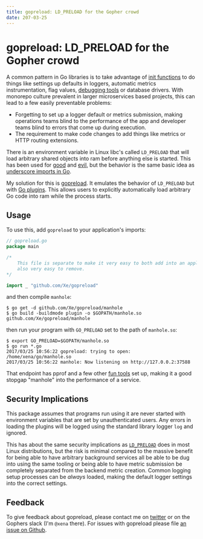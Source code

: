 ```yaml
---
title: gopreload: LD_PRELOAD for the Gopher crowd
date: 207-03-25
---
```


gopreload: LD_PRELOAD for the Gopher crowd
==========================================

A common pattern in Go libraries is to take advantage of [init functions][initf]
to do things like settings up defaults in loggers, automatic metrics instrumentation,
flag values, [debugging tools][manhole] or database drivers. With monorepo culture
prevalent in larger microservices based projects, this can lead to a few easily
preventable problems:

- Forgetting to set up a logger default or metrics submission, making operations
  teams blind to the performance of the app and developer teams blind to errors
  that come up during execution.
- The requirement to make code changes to add things like metrics or HTTP routing
  extensions.

There is an environment variable in Linux libc's called `LD_PRELOAD` that will
load arbitrary shared objects into ram before anything else is started. This
has been used for [good][good-ld-preload] and [evil][evil-ld-preload], but the
behavior is the same basic idea as [underscore imports in Go][underscore-import].

My solution for this is [gopreload][gopreload]. It emulates the behavior of
`LD_PRELOAD` but with [Go plugins][go-plugins]. This allows users to explicitly
automatically load arbitrary Go code into ram while the process starts.

## Usage

To use this, add `gopreload` to your application's imports:

```go
// gopreload.go
package main

/*
    This file is separate to make it very easy to both add into an application, but
    also very easy to remove.
*/

import _ "github.com/Xe/gopreload"
```

and then compile `manhole`:

```console
$ go get -d github.com/Xe/gopreload/manhole
$ go build -buildmode plugin -o $GOPATH/manhole.so github.com/Xe/gopreload/manhole
```

then run your program with `GO_PRELOAD` set to the path of `manhole.so`:

```console
$ export GO_PRELOAD=$GOPATH/manhole.so
$ go run *.go
2017/03/25 10:56:22 gopreload: trying to open: /home/xena/go/manhole.so
2017/03/25 10:56:22 manhole: Now listening on http://127.0.0.2:37588
```

That endpoint has pprof and a few other [fun tools][manhole-tools] set up, making
it a good stopgap "manhole" into the performance of a service.

## Security Implications

This package assumes that programs run using it are never started with environment
variables that are set by unauthenticated users. Any errors in loading the plugins
will be logged using the standard library logger `log` and ignored.

This has about the same security implications as [`LD_PRELOAD`][ld-preload] does in most
Linux distributions, but the risk is minimal compared to the massive benefit for
being able to have arbitrary background services all be able to be dug into using
the same tooling or being able to have metric submission be completely separated
from the backend metric creation. Common logging setup processes can be _always_
loaded, making the default logger settings into the correct settings.

## Feedback

To give feedback about gopreload, please contact me on [twitter][twitter-addr] or
on the Gophers slack (I'm `@xena` there). For issues with gopreload please file
[an issue on Github][gopreload-issues].

[initf]: https://golang.org/doc/effective_go.html#init
[manhole]: https://github.com/Xe/gopreload/tree/master/manhole
[good-ld-preload]: http://www.logix.cz/michal/devel/faketime/
[evil-ld-preload]: https://rafalcieslak.wordpress.com/2013/04/02/dynamic-linker-tricks-using-ld_preload-to-cheat-inject-features-and-investigate-programs/
[underscore-import]: https://golang.org/doc/effective_go.html#blank
[gopreload]: https://github.com/Xe/gopreload
[go-plugins]: https://golang.org/pkg/plugin/
[manhole-tools]: https://github.com/Xe/gopreload/blob/master/manhole/server.go
[ld-preload]: https://rafalcieslak.wordpress.com/2013/04/02/dynamic-linker-tricks-using-ld_preload-to-cheat-inject-features-and-investigate-programs/
[twitter-addr]: https://twitter.com/theprincessxena
[gopreload-issues]: https://github.com/Xe/gopreload/issues/new
